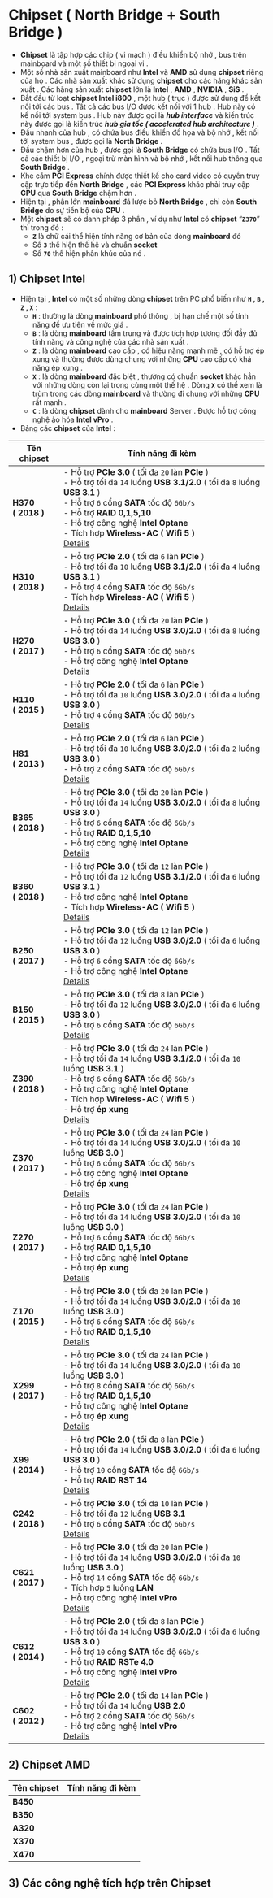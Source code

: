 # Chipset ( North Bridge + South Bridge )
- **Chipset** là tập hợp các chip ( vi mạch ) điều khiển bộ nhớ , bus trên mainboard và một số thiết bị ngoại vi .
- Một số nhà sản xuất mainboard như **Intel** và **AMD** sử dụng **chipset** riêng của họ . Các nhà sản xuất khác sử dụng **chipset** cho các hãng khác sản xuất . Các hãng sản xuất **chipset** lớn là **Intel** , **AMD** , **NVIDIA** , **SiS** .
- Bắt đầu từ loạt **chipset Intel i800** , một hub ( trục ) được sử dụng để kết nối tới các bus . Tất cả các bus I/O được kết nối với 1 hub . Hub này có kế nối tới system bus . Hub này được gọi là ***hub interface*** và kiến trúc này được gọi là kiến trúc ***hub gia tốc ( accelerated hub architecture )*** .
- Đầu nhanh của hub , có chứa bus điều khiển đồ họa và bộ nhớ , kết nối tới system bus , được gọi là **North Bridge** .
- Đầu chậm hơn của hub , được gọi là **South Bridge** có chứa bus I/O . Tất cả các thiết bị I/O , ngoại trừ màn hình và bộ nhớ , kết nối hub thông qua **South Bridge** .
- Khe cắm **PCI Express** chính được thiết kế cho card video có quyền truy cập trực tiếp đến **North Bridge** , các **PCI Express** khác phải truy cập **CPU** qua **South Bridge** chậm hơn .
- Hiện tại , phần lớn **mainboard** đã lược bỏ **North Bridge** , chỉ còn **South Bridge** do sự tiến bộ của **CPU** .
- Một **chipset** sẽ có danh pháp 3 phần , ví dụ như **Intel** có **chipset** “**`Z370`**” thì trong đó :
    - **`Z`** là chữ cái thể hiện tính năng cơ bản của dòng **mainboard** đó 
    - Số **`3`** thể hiện thế hệ và chuẩn **socket**
    - Số **`70`** thể hiện phân khúc của nó .
## **1) Chipset Intel**
- Hiện tại , **Intel** có một số những dòng **chipset** trên PC phổ biến như **`H` , `B` , `Z` , `X`** :
    - **`H`** : thường là dòng **mainboard** phổ thông ,  bị hạn chế một số tính năng để ưu tiên về mức giá .
    - **`B`** : là dòng **mainboard** tầm trung và được tích hợp tương đối đầy đủ tính năng và công nghệ của các nhà sản xuất .
    - **`Z`** : là dòng **mainboard** cao cấp , có hiệu năng mạnh mẽ , có hỗ trợ ép xung và thường được dùng chung với những **CPU** cao cấp có khả năng ép xung .
    - **`X`** : là dòng **mainboard** đặc biệt , thường có chuẩn **socket** khác hẳn với những dòng còn lại trong cùng một thế hệ . Dòng **`X`** có thể xem là trùm trong các dòng **mainboard** và thường đi chung với những **CPU** rất mạnh .
    - **`C`** : là dòng **chipset** dành cho **mainboard** Server . Được hỗ trợ công nghệ ảo hóa **Intel vPro** .
- Bảng các **chipset** của **Intel** :

| **Tên chipset** | <center>**Tính năng đi kèm**</center> |
|-----------------|----------------------|
| **H370<br>( 2018 )** | - Hỗ trợ **PCIe 3.0** ( tối đa `20` làn **PCIe** )<br>- Hỗ trợ tối đa `14` luồng **USB 3.1/2.0** ( tối đa `8` luồng **USB 3.1** )<br>- Hỗ trợ `6` cổng **SATA** tốc độ `6Gb/s`<br>- Hỗ trợ **RAID 0,1,5,10**<br>- Hỗ trợ công nghệ **Intel Optane**<br>- Tích hợp **Wireless-AC ( Wifi 5 )**<br>[Details](https://www.intel.vn/content/www/vn/vi/products/chipsets/desktop-chipsets/h370.html) |
| **H310<br>( 2018 )** | - Hỗ trợ **PCIe 2.0** ( tối đa `6` làn **PCIe** )<br>- Hỗ trợ tối đa `10` luồng **USB 3.1/2.0** ( tối đa `4` luồng **USB 3.1** )<br>- Hỗ trợ `4` cổng **SATA** tốc độ `6Gb/s`<br>- Tích hợp **Wireless-AC ( Wifi 5 )**<br>[Details](https://www.intel.vn/content/www/vn/vi/products/chipsets/desktop-chipsets/h310.html) |
| **H270<br>( 2017 )** | - Hỗ trợ **PCIe 3.0** ( tối đa `20` làn **PCIe** )<br>- Hỗ trợ tối đa `14` luồng **USB 3.0/2.0** ( tối đa `8` luồng **USB 3.0** )<br>- Hỗ trợ `6` cổng **SATA** tốc độ `6Gb/s`<br>- Hỗ trợ công nghệ **Intel Optane**<br>[Details](https://www.intel.vn/content/www/vn/vi/products/chipsets/desktop-chipsets/h270.html) |
| **H110<br>( 2015 )** | - Hỗ trợ **PCIe 2.0** ( tối đa `6` làn **PCIe** )<br>- Hỗ trợ tối đa `10` luồng **USB 3.0/2.0** ( tối đa `4` luồng **USB 3.0** )<br>- Hỗ trợ `4` cổng **SATA** tốc độ `6Gb/s`<br>[Details](https://ark.intel.com/content/www/vn/vi/ark/products/90590/intel-h110-chipset.html) |
| **H81<br>( 2013 )** | - Hỗ trợ **PCIe 2.0** ( tối đa `6` làn **PCIe** )<br>- Hỗ trợ tối đa `10` luồng **USB 3.0/2.0** ( tối đa `2` luồng **USB 3.0** )<br>- Hỗ trợ `2` cổng **SATA** tốc độ `6Gb/s`<br>[Details](https://ark.intel.com/content/www/vn/vi/ark/products/75016/intel-h81-chipset.html) |
| **B365<br>( 2018 )** | - Hỗ trợ **PCIe 3.0** ( tối đa `20` làn **PCIe** )<br>- Hỗ trợ tối đa `14` luồng **USB 3.0/2.0** ( tối đa `8` luồng **USB 3.0** )<br>- Hỗ trợ `6` cổng **SATA** tốc độ `6Gb/s`<br>- Hỗ trợ **RAID 0,1,5,10**<br>- Hỗ trợ công nghệ **Intel Optane**<br>[Details](https://www.intel.vn/content/www/vn/vi/products/chipsets/desktop-chipsets/b365.html) |
| **B360<br>( 2018 )** | - Hỗ trợ **PCIe 3.0** ( tối đa `12` làn **PCIe** )<br>- Hỗ trợ tối đa `12` luồng **USB 3.1/2.0** ( tối đa `6` luồng **USB 3.1** )<br>- Hỗ trợ công nghệ **Intel Optane**<br>- Tích hợp **Wireless-AC ( Wifi 5 )**<br>[Details](https://www.intel.vn/content/www/vn/vi/products/chipsets/desktop-chipsets/b360.html) |
| **B250<br>( 2017 )** | - Hỗ trợ **PCIe 3.0** ( tối đa `12` làn **PCIe** )<br>- Hỗ trợ tối đa `12` luồng **USB 3.0/2.0** ( tối đa `6` luồng **USB 3.0** )<br>- Hỗ trợ `6` cổng **SATA** tốc độ `6Gb/s`<br>- Hỗ trợ công nghệ **Intel Optane**<br>[Details](https://www.intel.vn/content/www/vn/vi/products/chipsets/desktop-chipsets/b250.html) |
| **B150<br>( 2015 )** | - Hỗ trợ **PCIe 3.0** ( tối đa `8` làn **PCIe** )<br>- Hỗ trợ tối đa `12` luồng **USB 3.0/2.0** ( tối đa `6` luồng **USB 3.0** )<br>- Hỗ trợ `6` cổng **SATA** tốc độ `6Gb/s`<br>[Details](https://www.intel.vn/content/www/vn/vi/products/chipsets/desktop-chipsets/b150.html) |
| **Z390<br>( 2018 )** | - Hỗ trợ **PCIe 3.0** ( tối đa `24` làn **PCIe** )<br>- Hỗ trợ tối đa `14` luồng **USB 3.1/2.0** ( tối đa `10` luồng **USB 3.1** )<br>- Hỗ trợ `6` cổng **SATA** tốc độ `6Gb/s`<br>- Hỗ trợ công nghệ **Intel Optane**<br>- Tích hợp **Wireless-AC ( Wifi 5 )**<br>- Hỗ trợ **ép xung**<br>[Details](https://www.intel.vn/content/www/vn/vi/products/chipsets/desktop-chipsets/z390.html) |
| **Z370<br>( 2017 )** | - Hỗ trợ **PCIe 3.0** ( tối đa `24` làn **PCIe** )<br>- Hỗ trợ tối đa `14` luồng **USB 3.0/2.0** ( tối đa `10` luồng **USB 3.0** )<br>- Hỗ trợ `6` cổng **SATA** tốc độ `6Gb/s`<br>- Hỗ trợ công nghệ **Intel Optane**<br>- Hỗ trợ **ép xung**<br>[Details](https://www.intel.vn/content/www/vn/vi/products/chipsets/desktop-chipsets/z370.html) |
| **Z270<br>( 2017 )** | - Hỗ trợ **PCIe 3.0** ( tối đa `24` làn **PCIe** )<br>- Hỗ trợ tối đa `14` luồng **USB 3.0/2.0** ( tối đa `10` luồng **USB 3.0** )<br>- Hỗ trợ `6` cổng **SATA** tốc độ `6Gb/s`<br>- Hỗ trợ **RAID 0,1,5,10**<br>- Hỗ trợ công nghệ **Intel Optane**<br>- Hỗ trợ **ép xung**<br>[Details](https://www.intel.vn/content/www/vn/vi/products/chipsets/desktop-chipsets/z270.html) |
| **Z170<br>( 2015 )** | - Hỗ trợ **PCIe 3.0** ( tối đa `20` làn **PCIe** )<br>- Hỗ trợ tối đa `14` luồng **USB 3.0/2.0** ( tối đa `10` luồng **USB 3.0** )<br>- Hỗ trợ `6` cổng **SATA** tốc độ `6Gb/s`<br>- Hỗ trợ **RAID 0,1,5,10**<br>[Details](https://www.intel.vn/content/www/vn/vi/products/chipsets/desktop-chipsets/z170.html) |
| **X299<br>( 2017 )** | - Hỗ trợ **PCIe 3.0** ( tối đa `24` làn **PCIe** )<br>- Hỗ trợ tối đa `14` luồng **USB 3.0/2.0** ( tối đa `10` luồng **USB 3.0** )<br>- Hỗ trợ `8` cổng **SATA** tốc độ `6Gb/s`<br>- Hỗ trợ **RAID 0,1,5,10**<br>- Hỗ trợ công nghệ **Intel Optane**<br>- Hỗ trợ **ép xung**<br>[Details](https://www.intel.vn/content/www/vn/vi/products/chipsets/desktop-chipsets/x299.html) |
| **X99<br>( 2014 )** | - Hỗ trợ **PCIe 2.0** ( tối đa `8` làn **PCIe** )<br>- Hỗ trợ tối đa `14` luồng **USB 3.0/2.0** ( tối đa `6` luồng **USB 3.0** )<br>- Hỗ trợ `10` cổng **SATA** tốc độ `6Gb/s`<br>- Hỗ trợ **RAID RST 14**<br>[Details](https://www.intel.vn/content/www/vn/vi/products/chipsets/desktop-chipsets/x99.html) |
| **C242<br>( 2018 )** | - Hỗ trợ **PCIe 3.0** ( tối đa `10` làn **PCIe** )<br>- Hỗ trợ tối đa `12` luồng **USB 3.1**<br>- Hỗ trợ `6` cổng **SATA** tốc độ `6Gb/s`<br>[Details](https://www.intel.com/content/www/us/en/products/chipsets/server-chipsets/c242.html) |
| **C621<br>( 2017 )** | - Hỗ trợ **PCIe 3.0** ( tối đa `20` làn **PCIe** )<br>- Hỗ trợ tối đa `14` luồng **USB 3.0/2.0** ( tối đa `10` luồng **USB 3.0** )<br>- Hỗ trợ `14` cổng **SATA** tốc độ `6Gb/s`<br>- Tích hợp `5` luồng **LAN**<br>- Hỗ trợ công nghệ **Intel vPro**<br>[Details](https://www.intel.com/content/www/us/en/products/chipsets/server-chipsets/c621.html) |
| **C612<br>( 2014 )** | - Hỗ trợ **PCIe 2.0** ( tối đa `8` làn **PCIe** )<br>- Hỗ trợ tối đa `14` luồng **USB 3.0/2.0** ( tối đa `6` luồng **USB 3.0** )<br>- Hỗ trợ `10` cổng **SATA** tốc độ `6Gb/s`<br>- Hỗ trợ **RAID RSTe 4.0**<br>- Hỗ trợ công nghệ **Intel vPro**<br>[Details](https://www.intel.com/content/www/us/en/products/chipsets/server-chipsets/c612.html) |
| **C602<br>( 2012 )** | - Hỗ trợ **PCIe 2.0** ( tối đa `14` làn **PCIe** )<br>- Hỗ trợ tối đa `14` luồng **USB 2.0**<br>- Hỗ trợ `2` cổng **SATA** tốc độ `6Gb/s`<br>- Hỗ trợ công nghệ **Intel vPro**<br>[Details](https://www.intel.com/content/www/us/en/products/chipsets/server-chipsets/c602.html) |
## **2) Chipset AMD**

| **Tên chipset** | <center>**Tính năng đi kèm**</center> |
|-----------------|----------------------|
| **B450** | | |
| **B350** | | |
| **A320** | | |
| **X370** | | |
| **X470** | | |

## **3) Các công nghệ tích hợp trên Chipset**